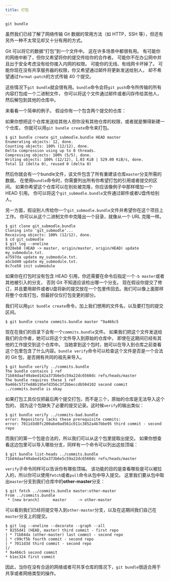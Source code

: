 ```yaml
---
title: 打包
---
```


`git bundle`

虽然我们已经了解了网络传输 Git 数据的常用方法（如 HTTP，SSH 等），但还有另外一种不太常见却又十分有用的方式。

Git 可以将它的数据“打包”到一个文件中。 这在许多场景中都很有用。 有可能你的网络中断了，但你又希望将你的提交传给你的合作者。 可能你不在办公网中并且出于安全考虑没有给你接入内网的权限。 可能你的无线、有线网卡坏掉了。 可能你现在没有共享服务器的权限，你又希望通过邮件将更新发送给别人， 却不希望通过`format-patch`的方式传输 40 个提交。

这些情况下`git bundle`就会很有用。`bundle`命令会将`git push`命令所传输的所有内容打包成一个二进制文件， 你可以将这个文件通过邮件或者闪存传给其他人，然后解包到其他的仓库中。

来看看一个简单的例子。 假设你有一个包含两个提交的仓库：

如果你想把这个仓库发送给其他人但你没有其他仓库的权限，或者就是懒得新建一个仓库， 你就可以用`git bundle create`命令来打包。

```shell
$ git bundle create git_submodle.bundle HEAD master
Enumerating objects: 12, done.
Counting objects: 100% (12/12), done.
Delta compression using up to 8 threads.
Compressing objects: 100% (5/5), done.
Writing objects: 100% (12/12), 1.03 KiB | 529.00 KiB/s, done.
Total 12 (delta 0), reused 0 (delta 0)
```
然后你就会有一个bundle文件，该文件包含了所有重建该仓库`master`分支所需的数据。 在使用`bundle`命令时，你需要列出所有你希望打包的引用或者提交的区间。 如果你希望这个仓库可以在别处被克隆，你应该像例子中那样增加一个 HEAD 引用。
你可以将这个`git_submodle.bundle`文件通过邮件或者U盘传给别人。

另一方面，假设别人传给你一个`git_submodle.bundle`文件并希望你在这个项目上工作。 你可以从这个二进制文件中克隆出一个目录，就像从一个 URL 克隆一样。

```shell
$ git clone git_submodle.bundle
Cloning into 'git_submodle'...
Receiving objects: 100% (12/12), done.
$ cd git_submodle
$ git log --oneline
0328eb8 (HEAD -> master, origin/master, origin/HEAD) update my_submodule.txt.
a7597da update my_submodule.txt.
a5cbd40 update my_submodule.txt.
0c7ce50 init submodule
```
如果你在打包时没有包含 HEAD 引用，你还需要在命令后指定一个`-b master`或者其他被引入的分支， 否则 Git 不知道应该检出哪一个分支。
现在假设你提交了修订，并且要用邮件或者U盘将新的提交放在一个包里传回去。我们可以像上面那样将整个仓库打包，但最好仅仅打包变更的部分。

我们可以用`git bundle create`命令，加上我们想用的文件名，以及要打包的提交区间。

```shell
$ git bundle create commits.bundle master ^9a466c5
```
现在在我们的目录下会有一个`commits.bundle`文件。 如果我们把这个文件发送给我们的合作者，她可以将这个文件导入到原始的仓库中， 即使在这期间已经有其他的工作提交到这个仓库中。
当她拿到这个包时，她可以在导入到仓库之前查看这个包里包含了什么内容。`bundle verify`命令可以检查这个文件是否是一个合法的 Git 包，是否拥有共同的祖先来导入。

```shell
$ git bundle verify ../commits.bundle
The bundle contains 1 ref
71b84daaf49abed142a373b6e5c59a22dc6560dc refs/heads/master
The bundle requires these 1 ref
9a466c572fe88b195efd356c3f2bbeccdb504102 second commit
../commits.bundle is okay
```
如果打包工具仅仅把最后两个提交打包，而不是三个，原始的仓库是无法导入这个包的， 因为这个包缺失了必要的提交记录。这时候`verify`的输出类似：
```shell
$ git bundle verify ../commits-bad.bundle
error: Repository lacks these prerequisite commits:
error: 7011d3d8fc200abe0ad561c011c3852a4b7bbe95 third commit - second repo
```
而我们的第一个包是合法的，所以我们可以从这个包里提取出提交。 如果你想查看这边包里可以导入哪些分支，同样有一个命令可以列出这些顶端：
```shell
$ git bundle list-heads ../commits.bundle
71b84daaf49abed142a373b6e5c59a22dc6560dc refs/heads/master
```
`verify`子命令同样可以告诉你有哪些顶端。 该功能的目的是查看哪些是可以被拉入的，所以你可以使用`fetch`或者`pull`命令从包中导入提交。 这里我们要从包中取出`master`分支到我们仓库中的**other-master**分支：
```shell
$ git fetch ../commits.bundle master:other-master
From ../commits.bundle
 * [new branch]      master     -> other-master
```
可以看到我们已经将提交导入到`other-master`分支，以及在这期间我们自己在`master`分支上的提交。
```shell
$ git log --oneline --decorate --graph --all
* 8255d41 (HEAD, master) third commit - first repo
| * 71b84da (other-master) last commit - second repo
| * c99cf5b fourth commit - second repo
| * 7011d3d third commit - second repo
|/
* 9a466c5 second commit
* b1ec324 first commit
```
因此，当你在没有合适的网络或者可共享仓库的情况下，`git bundle`很适合用于共享或者网络类型的操作。
